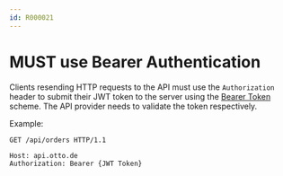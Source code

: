 ```yaml
---
id: R000021
---
```


# MUST use Bearer Authentication

Clients resending HTTP requests to the API must use the `Authorization` header to submit their JWT token to the server using the [Bearer Token](https://tools.ietf.org/html/rfc6750#section-2.1) scheme.
The API provider needs to validate the token respectively.

Example:

```plaintext
GET /api/orders HTTP/1.1

Host: api.otto.de
Authorization: Bearer {JWT Token}
```
